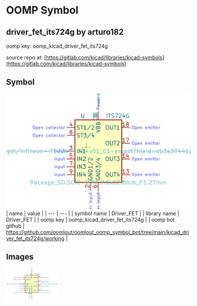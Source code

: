 # OOMP Symbol  
## driver_fet_its724g  by arturo182  
  
oomp key: oomp_kicad_driver_fet_its724g  
  
source repo at: [https://gitlab.com/kicad/libraries/kicad-symbols](https://gitlab.com/kicad/libraries/kicad-symbols)  
## Symbol  
  
[![working.png](working_600.png)](working.png)  
| name | value | 
| --- | --- | 
| symbol name | Driver_FET | 
| library name | Driver_FET | 
| oomp key | oomp_kicad_driver_fet_its724g | 
| oomp bot github | https://github.com/oomlout/oomlout_oomp_symbol_bot/tree/main/kicad_driver_fet_its724g/working | 
## Images  
  
[![working.png](working_140.png)](working.png)  
